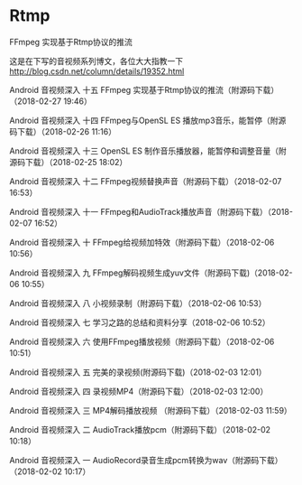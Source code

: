 # Rtmp
FFmpeg 实现基于Rtmp协议的推流

这是在下写的音视频系列博文，各位大大指教一下 http://blog.csdn.net/column/details/19352.html

Android 音视频深入 十五 FFmpeg 实现基于Rtmp协议的推流（附源码下载）（2018-02-27 19:46） 	

Android 音视频深入 十四 FFmpeg与OpenSL ES 播放mp3音乐，能暂停（附源码下载）（2018-02-26 11:16） 	

Android 音视频深入 十三 OpenSL ES 制作音乐播放器，能暂停和调整音量（附源码下载）（2018-02-25 18:02） 	

Android 音视频深入 十二 FFmpeg视频替换声音（附源码下载）（2018-02-07 16:53） 	

Android 音视频深入 十一 FFmpeg和AudioTrack播放声音（附源码下载）（2018-02-07 16:52） 	

Android 音视频深入 十 FFmpeg给视频加特效（附源码下载）（2018-02-06 10:56） 	

Android 音视频深入 九 FFmpeg解码视频生成yuv文件（附源码下载)（2018-02-06 10:55） 	

Android 音视频深入 八 小视频录制（附源码下载）（2018-02-06 10:53） 	

Android 音视频深入 七 学习之路的总结和资料分享（2018-02-06 10:52）

Android 音视频深入 六 使用FFmpeg播放视频（附源码下载）（2018-02-06 10:51） 	

Android 音视频深入 五 完美的录视频(附源码下载)（2018-02-03 12:01） 	

Android 音视频深入 四 录视频MP4（附源码下载）（2018-02-03 12:00） 	

Android 音视频深入 三 MP4解码播放视频 （附源码下载）（2018-02-03 11:59） 	

Android 音视频深入 二 AudioTrack播放pcm（附源码下载）（2018-02-02 10:18） 	

Android 音视频深入 一 AudioRecord录音生成pcm转换为wav（附源码下载）（2018-02-02 10:17）
